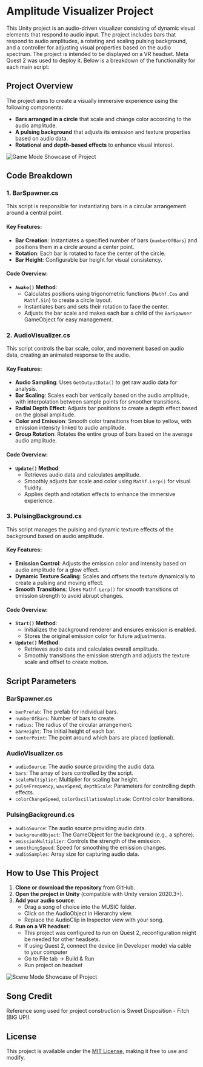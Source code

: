 # Amplitude Visualizer Project

This Unity project is an audio-driven visualizer consisting of dynamic visual elements that respond to audio input. The project includes bars that respond to audio amplitudes, a rotating and scaling pulsing background, and a controller for adjusting visual properties based on the audio spectrum.
The project is intended to be displayed on a VR headset. Meta Quest 2 was used to deploy it.
Below is a breakdown of the functionality for each main script:

## Project Overview

The project aims to create a visually immersive experience using the following components:
- **Bars arranged in a circle** that scale and change color according to the audio amplitude.
- **A pulsing background** that adjusts its emission and texture properties based on audio data.
- **Rotational and depth-based effects** to enhance visual interest.

![Game Mode Showcase of Project](Showcase1.gif)


## Code Breakdown

### 1. **BarSpawner.cs**

This script is responsible for instantiating bars in a circular arrangement around a central point.

#### Key Features:
- **Bar Creation**: Instantiates a specified number of bars (`numberOfBars`) and positions them in a circle around a center point.
- **Rotation**: Each bar is rotated to face the center of the circle.
- **Bar Height**: Configurable bar height for visual consistency.

#### Code Overview:
- **`Awake()` Method**:
  - Calculates positions using trigonometric functions (`Mathf.Cos` and `Mathf.Sin`) to create a circle layout.
  - Instantiates bars and sets their rotation to face the center.
  - Adjusts the bar scale and makes each bar a child of the `BarSpawner` GameObject for easy management.

### 2. **AudioVisualizer.cs**

This script controls the bar scale, color, and movement based on audio data, creating an animated response to the audio.

#### Key Features:
- **Audio Sampling**: Uses `GetOutputData()` to get raw audio data for analysis.
- **Bar Scaling**: Scales each bar vertically based on the audio amplitude, with interpolation between sample points for smoother transitions.
- **Radial Depth Effect**: Adjusts bar positions to create a depth effect based on the global amplitude.
- **Color and Emission**: Smooth color transitions from blue to yellow, with emission intensity linked to audio amplitude.
- **Group Rotation**: Rotates the entire group of bars based on the average audio amplitude.

#### Code Overview:
- **`Update()` Method**:
  - Retrieves audio data and calculates amplitude.
  - Smoothly adjusts bar scale and color using `Mathf.Lerp()` for visual fluidity.
  - Applies depth and rotation effects to enhance the immersive experience.

### 3. **PulsingBackground.cs**

This script manages the pulsing and dynamic texture effects of the background based on audio amplitude.

#### Key Features:
- **Emission Control**: Adjusts the emission color and intensity based on audio amplitude for a glow effect.
- **Dynamic Texture Scaling**: Scales and offsets the texture dynamically to create a pulsing and moving effect.
- **Smooth Transitions**: Uses `Mathf.Lerp()` for smooth transitions of emission strength to avoid abrupt changes.

#### Code Overview:
- **`Start()` Method**:
  - Initializes the background renderer and ensures emission is enabled.
  - Stores the original emission color for future adjustments.
- **`Update()` Method**:
  - Retrieves audio data and calculates overall amplitude.
  - Smoothly transitions the emission strength and adjusts the texture scale and offset to create motion.
   

## Script Parameters

### **BarSpawner.cs**
- `barPrefab`: The prefab for individual bars.
- `numberOfBars`: Number of bars to create.
- `radius`: The radius of the circular arrangement.
- `barHeight`: The initial height of each bar.
- `centerPoint`: The point around which bars are placed (optional).

### **AudioVisualizer.cs**
- `audioSource`: The audio source providing the audio data.
- `bars`: The array of bars controlled by the script.
- `scaleMultiplier`: Multiplier for scaling bar height.
- `pulseFrequency`, `waveSpeed`, `depthScale`: Parameters for controlling depth effects.
- `colorChangeSpeed`, `colorOscillationAmplitude`: Control color transitions.

### **PulsingBackground.cs**
- `audioSource`: The audio source providing audio data.
- `backgroundObject`: The GameObject for the background (e.g., a sphere).
- `emissionMultiplier`: Controls the strength of the emission.
- `smoothingSpeed`: Speed for smoothing the emission changes.
- `audioSamples`: Array size for capturing audio data.


## How to Use This Project

1. **Clone or download the repository** from GitHub.
2. **Open the project in Unity** (compatible with Unity version 2020.3+).
3. **Add your audio source**:
   - Drag a song of choice into the MUSIC folder.
   - Click on the AudioObject in Hierarchy view.
   - Replace the AudioClip in Inspector view with your song.
4. **Run on a VR headset**:
   - This project was configured to run on Quest 2, reconfiguration might be needed for other headsets.
   - If using Quest 2, connect the device (in Developer mode) via cable to your computer
   - Go to File tab -> Build & Run
   - Run project on headset

![Scene Mode Showcase of Project](Showcase2.gif)

## Song Credit
Reference song used for project construction is Sweet Disposition - Fitch (BIG UP!)


## License

This project is available under the [MIT License](LICENSE), making it free to use and modify.
